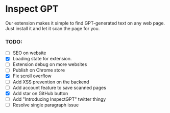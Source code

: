 # Inspect GPT

Our extension makes it simple to find GPT-generated text on any web page. Just install it and let it scan the page for you.

### TODO:

- [ ] SEO on website
- [x] Loading state for extension.
- [ ] Extension debug on more websites
- [ ] Publish on Chrome store
- [x] Fix scroll overflow
- [ ] Add XSS prevention on the backend
- [ ] Add account feature to save scanned pages
- [x] Add star on GitHub button
- [ ] Add "Introducing InspectGPT" twitter thingy
- [ ] Resolve single paragraph issue
